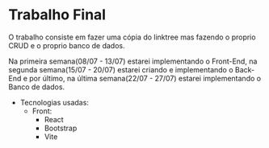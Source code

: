 # Trabalho Final

O trabalho consiste em fazer uma cópia do linktree mas
fazendo o proprio CRUD e o proprio banco de dados.

Na primeira semana(08/07 - 13/07) estarei implementando o Front-End, na segunda semana(15/07 - 20/07) estarei criando e implementando o Back-End e por último, na última semana(22/07 - 27/07) estarei implementando o Banco de dados.

- Tecnologias usadas:
  - Front:
    - React
    - Bootstrap
    - Vite
